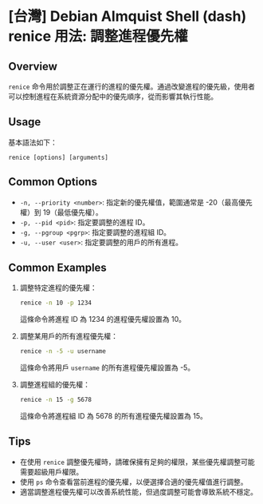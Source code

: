 # [台灣] Debian Almquist Shell (dash) renice 用法: 調整進程優先權

## Overview
`renice` 命令用於調整正在運行的進程的優先權。通過改變進程的優先級，使用者可以控制進程在系統資源分配中的優先順序，從而影響其執行性能。

## Usage
基本語法如下：
```
renice [options] [arguments]
```

## Common Options
- `-n, --priority <number>`: 指定新的優先權值，範圍通常是 -20（最高優先權）到 19（最低優先權）。
- `-p, --pid <pid>`: 指定要調整的進程 ID。
- `-g, --pgroup <pgrp>`: 指定要調整的進程組 ID。
- `-u, --user <user>`: 指定要調整的用戶的所有進程。

## Common Examples
1. 調整特定進程的優先權：
   ```bash
   renice -n 10 -p 1234
   ```
   這條命令將進程 ID 為 1234 的進程優先權設置為 10。

2. 調整某用戶的所有進程優先權：
   ```bash
   renice -n -5 -u username
   ```
   這條命令將用戶 `username` 的所有進程優先權設置為 -5。

3. 調整進程組的優先權：
   ```bash
   renice -n 15 -g 5678
   ```
   這條命令將進程組 ID 為 5678 的所有進程優先權設置為 15。

## Tips
- 在使用 `renice` 調整優先權時，請確保擁有足夠的權限，某些優先權調整可能需要超級用戶權限。
- 使用 `ps` 命令查看當前進程的優先權，以便選擇合適的優先權值進行調整。
- 適當調整進程優先權可以改善系統性能，但過度調整可能會導致系統不穩定。